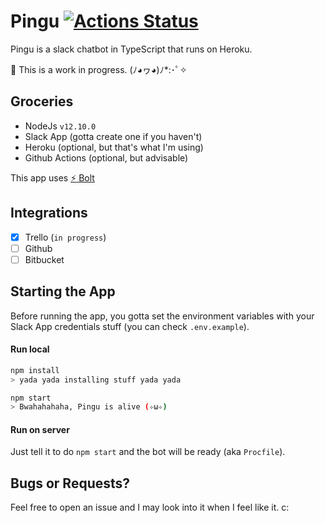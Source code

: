 # Pingu [![Actions Status](https://github.com/ikenami/pingu/workflows/build/badge.svg)](https://github.com/ikenami/pingu/actions)

Pingu is a slack chatbot in TypeScript that runs on Heroku.

:construction: This is a work in progress. (ﾉ◕ヮ◕)ﾉ*:･ﾟ✧

## Groceries

- NodeJs `v12.10.0`
- Slack App (gotta create one if you haven't)
- Heroku (optional, but that's what I'm using)
- Github Actions (optional, but advisable)

This app uses [:zap: Bolt](https://github.com/SlackAPI/bolt)

## Integrations

- [x] Trello (`in progress`)
- [ ] Github
- [ ] Bitbucket

## Starting the App

Before running the app, you gotta set the environment variables with your Slack App credentials stuff (you can check `.env.example`).

#### Run local

```bash
npm install
> yada yada installing stuff yada yada

npm start
> Bwahahahaha, Pingu is alive (✧ω✧)
```

#### Run on server

Just tell it to do `npm start` and the bot will be ready (aka `Procfile`).

## Bugs or Requests?

Feel free to open an issue and I may look into it when I feel like it. c:
